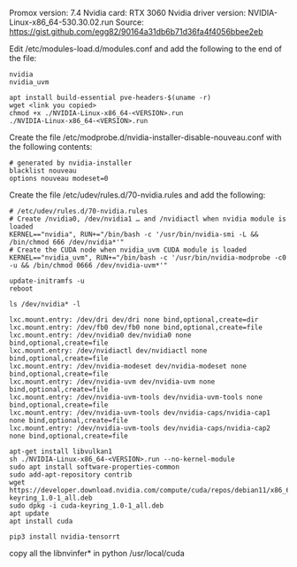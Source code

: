 Promox version: 7.4
Nvidia card: RTX 3060
Nvidia driver version: NVIDIA-Linux-x86_64-530.30.02.run
Source: https://gist.github.com/egg82/90164a31db6b71d36fa4f4056bbee2eb

Edit /etc/modules-load.d/modules.conf and add the following to the end of the file:
```
nvidia
nvidia_uvm
```

```
apt install build-essential pve-headers-$(uname -r)
wget <link you copied>
chmod +x ./NVIDIA-Linux-x86_64-<VERSION>.run
./NVIDIA-Linux-x86_64-<VERSION>.run
```


Create the file /etc/modprobe.d/nvidia-installer-disable-nouveau.conf with the following contents:
```
# generated by nvidia-installer
blacklist nouveau
options nouveau modeset=0
```

Create the file /etc/udev/rules.d/70-nvidia.rules and add the following:
```
# /etc/udev/rules.d/70-nvidia.rules
# Create /nvidia0, /dev/nvidia1 … and /nvidiactl when nvidia module is loaded
KERNEL=="nvidia", RUN+="/bin/bash -c '/usr/bin/nvidia-smi -L && /bin/chmod 666 /dev/nvidia*'"
# Create the CUDA node when nvidia_uvm CUDA module is loaded
KERNEL=="nvidia_uvm", RUN+="/bin/bash -c '/usr/bin/nvidia-modprobe -c0 -u && /bin/chmod 0666 /dev/nvidia-uvm*'"
```

```
update-initramfs -u
reboot
```


```
ls /dev/nvidia* -l
```

```
lxc.mount.entry: /dev/dri dev/dri none bind,optional,create=dir
lxc.mount.entry: /dev/fb0 dev/fb0 none bind,optional,create=file
lxc.mount.entry: /dev/nvidia0 dev/nvidia0 none bind,optional,create=file
lxc.mount.entry: /dev/nvidiactl dev/nvidiactl none bind,optional,create=file
lxc.mount.entry: /dev/nvidia-modeset dev/nvidia-modeset none bind,optional,create=file
lxc.mount.entry: /dev/nvidia-uvm dev/nvidia-uvm none bind,optional,create=file
lxc.mount.entry: /dev/nvidia-uvm-tools dev/nvidia-uvm-tools none bind,optional,create=file
lxc.mount.entry: /dev/nvidia-uvm-tools dev/nvidia-caps/nvidia-cap1 none bind,optional,create=file
lxc.mount.entry: /dev/nvidia-uvm-tools dev/nvidia-caps/nvidia-cap2 none bind,optional,create=file
```

```
apt-get install libvulkan1
sh ./NVIDIA-Linux-x86_64-<VERSION>.run --no-kernel-module
sudo apt install software-properties-common
sudo add-apt-repository contrib
wget https://developer.download.nvidia.com/compute/cuda/repos/debian11/x86_64/cuda-keyring_1.0-1_all.deb
sudo dpkg -i cuda-keyring_1.0-1_all.deb
apt update
apt install cuda
```

```
pip3 install nvidia-tensorrt
```
copy all the libnvinfer* in python /usr/local/cuda
